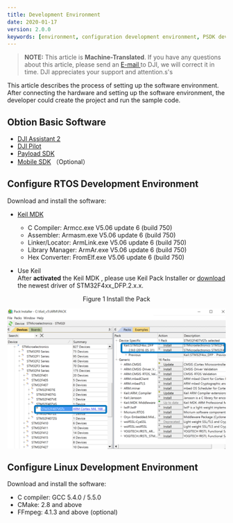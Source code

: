 ```yaml
---
title: Development Environment
date: 2020-01-17
version: 2.0.0
keywords: [environment, configuration development environment, PSDK development environment]
---
```

> **NOTE:** This article is **Machine-Translated**. If you have any questions about this article, please send an <a href="mailto:dev@dji.com">E-mail </a>to DJI, we will correct it in time. DJI appreciates your support and attention.s's

This article describes the process of setting up the software environment. After connecting the hardware and setting up the software environment, the developer could create the project and run the sample code.

## Obtion Basic Software

* [DJI Assistant 2](https://www.dji.com/en/downloads)
* [DJI Pilot](https://www.dji.com/en/downloads)
* [Payload SDK](https://developer.dji.com/user)
* [Mobile SDK](https://developer.dji.com/user)  （Optional）     

## Configure RTOS Development Environment
Download and install the software:

* [Keil MDK](http://www2.keil.com/mdk5/)
    * C Compiler:  Armcc.exe V5.06 update 6 (build 750)
    * Assembler:              Armasm.exe V5.06 update 6 (build 750)
    * Linker/Locator:         ArmLink.exe V5.06 update 6 (build 750)
    * Library Manager:        ArmAr.exe V5.06 update 6 (build 750)
    * Hex Converter:          FromElf.exe V5.06 update 6 (build 750)

* Use Keil    
After **activated** the Keil MDK , please use Keil Pack Installer or <a href="http://www.keil.com/dd2/Pack/" target="_blank">download</a> the newest driver of STM32F4xx_DFP.2.x.x.
<div>
<div style="text-align: center"><p>Figure 1 Install the Pack</p>
</div>
<div style="text-align: center"><p><span>
      <img src="../images/stm32_pack_install.png" width="600" style="vertical-align:middle" alt/></span></p>
</div></div>

## Configure Linux Development Environment
Download and install the software:

* C compiler: GCC 5.4.0 / 5.5.0
* CMake: 2.8 and above
* FFmpeg: 4.1.3 and above (optional)

